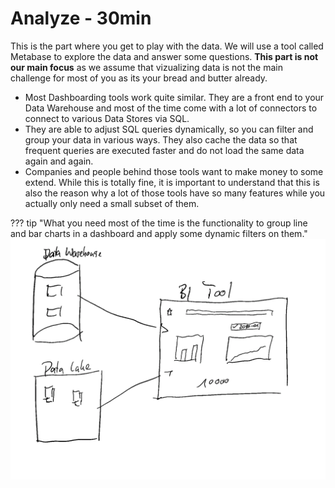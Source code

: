 # Analyze - 30min
This is the part where you get to play with the data. We will use a tool called Metabase to explore the data and answer some questions. **This part is not our main focus** as we assume that vizualizing data is not the main challenge for most of you as its your bread and butter already. 


- Most Dashboarding tools work quite similar. They are a front end to your Data Warehouse and most of the time come with a lot of connectors to connect to various Data Stores via SQL. 
- They are able to adjust SQL queries dynamically, so you can filter and group your data in various ways. They also cache the data so that frequent queries are executed faster and do not load the same data again and again.
- Companies and people behind those tools want to make money to some extend. While this is totally fine, it is important to understand that this is also the reason why a lot of those tools have so many features while you actually only need a small subset of them. 

??? tip "What you need most of the time is the functionality to group line and bar charts in a dashboard and apply some dynamic filters on them."
    ![dashboar](../assets/img/dashboard.png)

